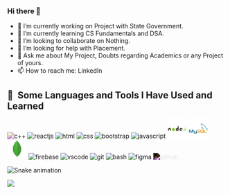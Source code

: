 ### Hi there 👋

<!--
**aujjwal300/aujjwal300** is a ✨ _special_ ✨ repository because its `README.md` (this file) appears on your GitHub profile.

Here are some ideas to get you started:
-->
- 🔭 I’m currently working on Project with State Government.
- 🌱 I’m currently learning CS Fundamentals and DSA.
- 👯 I’m looking to collaborate on Nothing.
- 🤔 I’m looking for help with Placement.
- 💬 Ask me about My Project, Doubts regarding Academics or any Project of yours.
- 📫 How to reach me: LinkedIn
<!-- - 😄 Pronouns: ... 
- ⚡ Fun fact: ... -->


<h2> 🚀 &nbsp;Some Languages and Tools I Have Used and Learned</h2>
<p align="left">
  <img src="https://raw.githubusercontent.com/isocpp/logos/master/cpp_logo.png" alt="c++" width="45" height="45" style="filter: hue-rotate(180deg)"/>
  <img src="https://cdn.jsdelivr.net/gh/devicons/devicon/icons/react/react-original.svg" alt="reactjs" width="45" height="45"/>
  <img src="https://cdn.jsdelivr.net/gh/devicons/devicon/icons/html5/html5-original.svg" alt="html" width="45" height="45"/>
  <img src="https://cdn.jsdelivr.net/gh/devicons/devicon/icons/css3/css3-original.svg" alt="css" width="45" height="45"/>
  <img src="https://cdn.jsdelivr.net/gh/devicons/devicon/icons/bootstrap/bootstrap-original.svg" alt="bootstrap" width="45" height="45"/>
  
  <img src="https://cdn.jsdelivr.net/gh/devicons/devicon/icons/javascript/javascript-original.svg" alt="javascript" width="45" height="45"/>
  <img src="https://raw.githubusercontent.com/devicons/devicon/master/icons/nodejs/nodejs-original-wordmark.svg" alt="nodejs" width="45" height="45" />
  <img src="https://raw.githubusercontent.com/devicons/devicon/master/icons/mysql/mysql-original-wordmark.svg" alt="mysql" width="45" height="45" />
  <img src="https://raw.githubusercontent.com/devicons/devicon/master/icons/mongodb/mongodb-original.svg" alt="mongodb" width="45" height="45" />
  
  <img src="https://cdn.jsdelivr.net/gh/devicons/devicon/icons/firebase/firebase-plain-wordmark.svg" alt="firebase" width="45" height="45"/>

  <img src="https://cdn.jsdelivr.net/gh/devicons/devicon/icons/vscode/vscode-original.svg" alt="vscode" width="45" height="45"/>
  <img src="https://cdn.jsdelivr.net/gh/devicons/devicon/icons/git/git-original.svg" alt="git" width="45" height="45"/>
  <img src="https://cdn.jsdelivr.net/gh/devicons/devicon/icons/bash/bash-original.svg" alt="bash" width="45" height="45"/>
  <img src="https://cdn.jsdelivr.net/gh/devicons/devicon/icons/figma/figma-original.svg" alt="figma" width="45" height="45"/>   
  <img src="https://cdn.jsdelivr.net/gh/devicons/devicon/icons/github/github-original-wordmark.svg" alt="github" width="120" height="45" style="filter: invert(1);"/>
</p>

![Snake animation](https://github.com/aujjwal300/thepiyushmalhotra/blob/output/github-contribution-grid-snake.svg)

[![](https://visitcount.itsvg.in/api?id=aujjwal300&label=Profile%20Views&icon=0&pretty=true)](https://visitcount.itsvg.in)
